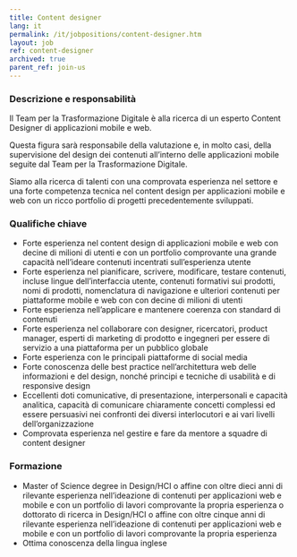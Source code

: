 ```yaml
---
title: Content designer
lang: it
permalink: /it/jobpositions/content-designer.htm
layout: job
ref: content-designer
archived: true
parent_ref: join-us
---
```


### Descrizione e responsabilità
Il Team per la Trasformazione Digitale è alla ricerca di un esperto Content Designer di applicazioni mobile e web.

Questa figura sarà responsabile della valutazione e, in molto casi, della supervisione del design dei contenuti all’interno delle applicazioni mobile seguite dal Team per la Trasformazione Digitale.

Siamo alla ricerca di talenti con una comprovata esperienza nel settore e una forte competenza tecnica nel content design per applicazioni mobile e web con un ricco portfolio di progetti precedentemente sviluppati. 


### Qualifiche chiave
- Forte esperienza nel content design di applicazioni mobile e web con decine di milioni di utenti e con un portfolio comprovante una grande capacità nell’ideare contenuti incentrati sull’esperienza utente
- Forte esperienza nel pianificare, scrivere, modificare, testare contenuti, incluse lingue dell’interfaccia utente, contenuti formativi sui prodotti, nomi di prodotti, nomenclatura di navigazione e ulteriori contenuti per piattaforme mobile e web con con decine di milioni di utenti
- Forte esperienza nell’applicare e mantenere coerenza con standard di contenuti
- Forte esperienza nel collaborare con designer, ricercatori, product manager, esperti di marketing di prodotto e ingegneri per essere di servizio a una piattaforma per un pubblico globale
- Forte esperienza con le principali piattaforme di social media
- Forte conoscenza delle best practice nell’architettura web delle informazioni e del design, nonché principi e tecniche di usabilità e di responsive design
- Eccellenti doti comunicative, di presentazione, interpersonali e capacità analitica, capacità di comunicare chiaramente concetti complessi ed essere persuasivi nei confronti dei diversi interlocutori e ai vari livelli dell’organizzazione
- Comprovata esperienza nel gestire e fare da mentore a squadre di content designer


### Formazione
- Master of Science degree in Design/HCI o affine con oltre dieci anni di rilevante esperienza nell’ideazione di contenuti per applicazioni web e mobile e con un portfolio di lavori comprovante la propria esperienza o dottorato di ricerca in Design/HCI o affine con oltre cinque anni di rilevante esperienza nell’ideazione di contenuti per applicazioni web e mobile e con un portfolio di lavori comprovante la propria esperienza
- Ottima conoscenza della lingua inglese


